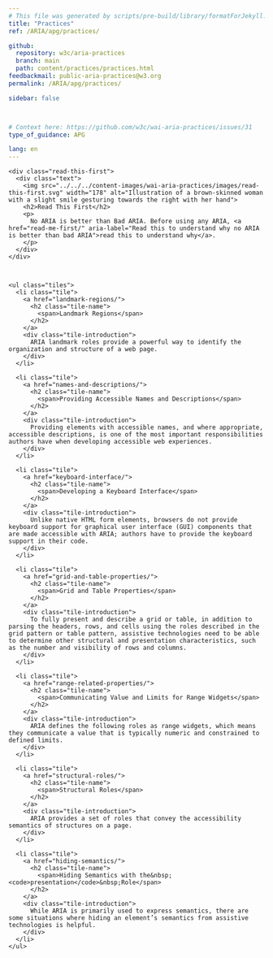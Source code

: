 ```yaml
---
# This file was generated by scripts/pre-build/library/formatForJekyll.js
title: "Practices"
ref: /ARIA/apg/practices/

github:
  repository: w3c/aria-practices
  branch: main
  path: content/practices/practices.html
feedbackmail: public-aria-practices@w3.org
permalink: /ARIA/apg/practices/

sidebar: false



# Context here: https://github.com/w3c/wai-aria-practices/issues/31
type_of_guidance: APG

lang: en
---
```

<meta charset="UTF-8" />
<meta http-equiv="X-UA-Compatible" content="IE=edge" />
<meta name="viewport" content="width=device-width, initial-scale=1.0" />
<title>Practices</title>

<script src="../../../content-assets/wai-aria-practices/shared/js/highlight.pack.js"></script>
<script src="../../../content-assets/wai-aria-practices/shared/js/app.js"></script>

<script
  data-read-this-first="showImage:true"
  src="../../../content-assets/wai-aria-practices/shared/js/read-this-first.js"
></script>


<link 
  rel="stylesheet"
  href="{{ '/content-assets/wai-aria-practices/styles.css' | relative_url }}"
>
<!-- Code highlighting styles -->
<link 
  rel="stylesheet"
  href="{{ '/content-assets/wai-aria-practices/shared/css/github.css' | relative_url }}"
>


<script>
    const parentPage = window.location.pathname.match(
      /\/(patterns|practices|about)\//
    )?.[1];
    if (parentPage) {
      const parentHref = 'a[href*="' + parentPage + '"]';
      document.querySelector(parentHref).classList.add('active');
    }
  </script>
<div>

    
    
    <div class="read-this-first">
      <div class="text">
        <img src="../../../content-images/wai-aria-practices/images/read-this-first.svg" width="178" alt="Illustration of a brown-skinned woman with a slight smile gesturing towards the right with her hand">
        <h2>Read This First</h2>
        <p>
          No ARIA is better than Bad ARIA. Before using any ARIA, <a href="read-me-first/" aria-label="Read this to understand why no ARIA is better than bad ARIA">read this to understand why</a>.
        </p>
      </div>
    </div>
  
    
    
    <ul class="tiles">
      <li class="tile">
        <a href="landmark-regions/">
          <h2 class="tile-name">
            <span>Landmark Regions</span>
          </h2>
        </a>
        <div class="tile-introduction">
          ARIA landmark roles provide a powerful way to identify the organization and structure of a web page.
        </div>
      </li>

      <li class="tile">
        <a href="names-and-descriptions/">
          <h2 class="tile-name">
            <span>Providing Accessible Names and Descriptions</span>
          </h2>
        </a>
        <div class="tile-introduction">
          Providing elements with accessible names, and where appropriate, accessible descriptions, is one of the most important responsibilities authors have when developing accessible web experiences.
        </div>
      </li>

      <li class="tile">
        <a href="keyboard-interface/">
          <h2 class="tile-name">
            <span>Developing a Keyboard Interface</span>
          </h2>
        </a>
        <div class="tile-introduction">
          Unlike native HTML form elements, browsers do not provide keyboard support for graphical user interface (GUI) components that are made accessible with ARIA; authors have to provide the keyboard support in their code.
        </div>
      </li>

      <li class="tile">
        <a href="grid-and-table-properties/">
          <h2 class="tile-name">
            <span>Grid and Table Properties</span>
          </h2>
        </a>
        <div class="tile-introduction">
          To fully present and describe a grid or table, in addition to parsing the headers, rows, and cells using the roles described in the grid pattern or table pattern, assistive technologies need to be able to determine other structural and presentation characteristics, such as the number and visibility of rows and columns.
        </div>
      </li>

      <li class="tile">
        <a href="range-related-properties/">
          <h2 class="tile-name">
            <span>Communicating Value and Limits for Range Widgets</span>
          </h2>
        </a>
        <div class="tile-introduction">
          ARIA defines the following roles as range widgets, which means they communicate a value that is typically numeric and constrained to defined limits.
        </div>
      </li>

      <li class="tile">
        <a href="structural-roles/">
          <h2 class="tile-name">
            <span>Structural Roles</span>
          </h2>
        </a>
        <div class="tile-introduction">
          ARIA provides a set of roles that convey the accessibility semantics of structures on a page.
        </div>
      </li>

      <li class="tile">
        <a href="hiding-semantics/">
          <h2 class="tile-name">
            <span>Hiding Semantics with the&nbsp;<code>presentation</code>&nbsp;Role</span>
          </h2>
        </a>
        <div class="tile-introduction">
          While ARIA is primarily used to express semantics, there are some situations where hiding an element’s semantics from assistive technologies is helpful.
        </div>
      </li>
    </ul>
  
  
</div>
<script
  src="{{ '/content-assets/wai-aria-practices/shared/js/skipto.js' | relative_url }}"
  data-skipto="colorTheme:aria; displayOption:popup; containerElement:div"
></script>

